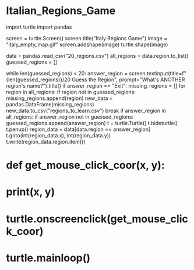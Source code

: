 # Italian_Regions_Game
import turtle
import pandas

screen = turtle.Screen()
screen.title("Italy Regions Game")
image = "italy_empty_map.gif"
screen.addshape(image)
turtle.shape(image)

data = pandas.read_csv("20_regions.csv")
all_regions = data.region.to_list()
guessed_regions = []

while len(guessed_regions) < 20:
    answer_region = screen.textinput(title=f"{len(guessed_regions)}/20 Guess the Region",
                                     prompt="What's ANOTHER region's name?").title()
    if answer_region == "Exit":
        missing_regions = []
        for region in all_regions:
            if region not in guessed_regions:
                missing_regions.append(region)
        new_data = pandas.DataFrame(missing_regions)
        new_data.to_csv("regions_to_learn.csv")
        break
    if answer_region in all_regions:
        if answer_region not in guessed_regions:
            guessed_regions.append(answer_region)
            t = turtle.Turtle()
            t.hideturtle()
            t.penup()
            region_data = data[data.region == answer_region]
            t.goto(int(region_data.x), int(region_data.y))
            t.write(region_data.region.item())

# def get_mouse_click_coor(x, y):
#     print(x, y)
#
#
# turtle.onscreenclick(get_mouse_click_coor)
#
# turtle.mainloop()

